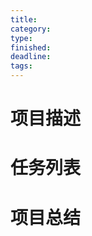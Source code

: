 ```yaml
---
title: 
category: 
type: 
finished: 
deadline: 
tags:
---
```


<!--
title: 目标名称
category: 项目所属大类
type: 目标类型 [开发需求、学习目标]
finished: 是否完成
deadline: 截止时间
tags: 标签列表
	- 标签一
	- 标签二
-->

# 项目描述

# 任务列表

# 项目总结